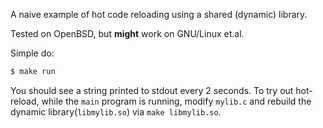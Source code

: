 A naive example of hot code reloading using a shared (dynamic) library.

Tested on OpenBSD, but __might__ work on GNU/Linux et.al.

Simple do:
```bash
$ make run
```

You should see a string printed to stdout every 2 seconds. To try out
hot-reload, while the `main` program is running, modify `mylib.c` and
rebuild the dynamic library(`libmylib.so`) via `make libmylib.so`.

